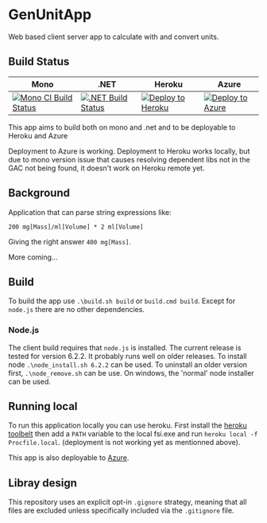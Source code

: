 # GenUnitApp
Web based client server app to calculate with and convert units.

## Build Status

Mono | .NET | Heroku | Azure |
---- | ---- | ------ | ----- |
[![Mono CI Build Status](https://img.shields.io/travis/halcwb/GenUnitApp/master.svg)](https://travis-ci.org/halcwb/GenUnitApp) | [![.NET Build Status](https://img.shields.io/appveyor/ci/halcwb/GenUnitApp/master.svg)](https://ci.appveyor.com/project/halcwb/GenUnitApp) | [![Deploy to Heroku](https://www.herokucdn.com/deploy/button.png)](https://heroku.com/deploy)| [![Deploy to Azure](http://azuredeploy.net/deploybutton.png)](https://azuredeploy.net/)|

This app aims to build both on mono and .net and to be deployable to Heroku and Azure

Deployment to Azure is working. Deployment to Heroku works locally, but due to mono version issue that causes resolving dependent libs not in the GAC not being found, it doesn't work on Heroku remote yet.

## Background
Application that can parse string expressions like: </br>

`200 mg[Mass]/ml[Volume] * 2 ml[Volume]` </br>

Giving the right answer `400 mg[Mass]`.

More coming...

## Build

To build the app use `.\build.sh build` or `build.cmd build`. Except for
`node.js` there are no other dependencies.

### Node.js
The client build requires that `node.js` is installed. The current release
is tested for version 6.2.2. It probably runs well on older releases. To
install node `.\node_install.sh 6.2.2` can be used. To uninstall an older
version first, `.\node_remove.sh` can be use. On windows, the 'normal'
node installer can be used.

## Running local

To run this application locally you can use heroku. First install the [heroku toolbelt](https://toolbelt.heroku.com/) then add a `PATH` variable to the local fsi.exe and run
`heroku local -f Procfile.local`. (deployment is not working yet as mentionned above).

This app is also deployable to [Azure](https://genunitapp.azurewebsites.net/).


## Libray design
This repository uses an explicit opt-in `.gignore` strategy, meaning that all files are excluded unless specifically included via the `.gitignore` file.
